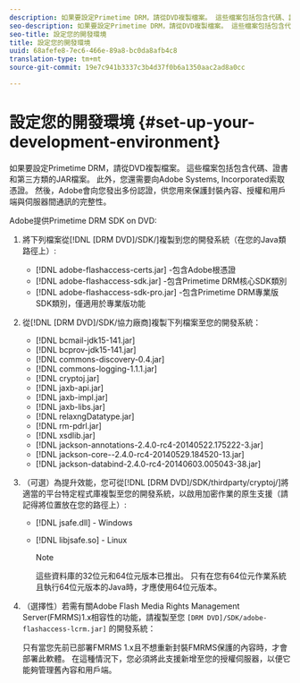 ```yaml
---
description: 如果要設定Primetime DRM，請從DVD複製檔案。 這些檔案包括包含代碼、證書和第三方類的JAR檔案。 此外，您還需要向Adobe Systems, Incorporated索取憑證。 然後，Adobe會向您發出多份認證，供您用來保護封裝內容、授權和用戶端與伺服器間通訊的完整性。
seo-description: 如果要設定Primetime DRM，請從DVD複製檔案。 這些檔案包括包含代碼、證書和第三方類的JAR檔案。 此外，您還需要向Adobe Systems, Incorporated索取憑證。 然後，Adobe會向您發出多份認證，供您用來保護封裝內容、授權和用戶端與伺服器間通訊的完整性。
seo-title: 設定您的開發環境
title: 設定您的開發環境
uuid: 68afefe8-7ec6-466e-89a8-bc0da8afb4c8
translation-type: tm+mt
source-git-commit: 19e7c941b3337c3b4d37f0b6a1350aac2ad8a0cc

---
```



# 設定您的開發環境 {#set-up-your-development-environment}

如果要設定Primetime DRM，請從DVD複製檔案。 這些檔案包括包含代碼、證書和第三方類的JAR檔案。 此外，您還需要向Adobe Systems, Incorporated索取憑證。 然後，Adobe會向您發出多份認證，供您用來保護封裝內容、授權和用戶端與伺服器間通訊的完整性。

Adobe提供Primetime DRM SDK on DVD:

1. 將下列檔案從[!DNL [DRM DVD]/SDK/]複製到您的開發系統（在您的Java類路徑上）:

   * [!DNL adobe-flashaccess-certs.jar] -包含Adobe根憑證
   * [!DNL adobe-flashaccess-sdk.jar] -包含Primetime DRM核心SDK類別
   * [!DNL adobe-flashaccess-sdk-pro.jar] -包含Primetime DRM專業版SDK類別，僅適用於專業版功能

1. 從[!DNL [DRM DVD]/SDK/協力廠商]複製下列檔案至您的開發系統：

   * [!DNL bcmail-jdk15-141.jar]
   * [!DNL bcprov-jdk15-141.jar]
   * [!DNL commons-discovery-0.4.jar]
   * [!DNL commons-logging-1.1.1.jar]
   * [!DNL cryptoj.jar]
   * [!DNL jaxb-api.jar]
   * [!DNL jaxb-impl.jar]
   * [!DNL jaxb-libs.jar]
   * [!DNL relaxngDatatype.jar]
   * [!DNL rm-pdrl.jar]
   * [!DNL xsdlib.jar]
   * [!DNL jackson-annotations-2.4.0-rc4-20140522.175222-3.jar]
   * [!DNL jackson-core--2.4.0-rc4-20140529.184520-13.jar]
   * [!DNL jackson-databind-2.4.0-rc4-20140603.005043-38.jar]

1. （可選）為提升效能，您可從[!DNL [DRM DVD]/SDK/thirdparty/cryptoj/]將適當的平台特定程式庫複製至您的開發系統，以啟用加密作業的原生支援（請記得將位置放在您的路徑上）:

   * [!DNL jsafe.dll] - Windows
   * [!DNL libjsafe.so] - Linux

      >[!NOTE]
      >
      >這些資料庫的32位元和64位元版本已推出。 只有在您有64位元作業系統且執行64位元版本的Java時，才應使用64位元版本。

1. （選擇性）若需有關Adobe Flash Media Rights Management Server(FMRMS)1.x相容性的功能，請複製至您 `[DRM DVD]/SDK/adobe-flashaccess-lcrm.jar]` 的開發系統：

   只有當您先前已部署FMRMS 1.x且不想重新封裝FMRMS保護的內容時，才會部署此軟體。 在這種情況下，您必須將此支援新增至您的授權伺服器，以便它能夠管理舊內容和用戶端。
